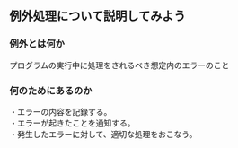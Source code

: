 ## 例外処理について説明してみよう

### 例外とは何か
プログラムの実行中に処理をされるべき想定内のエラーのこと

### 何のためにあるのか
・エラーの内容を記録する。  
・エラーが起きたことを通知する。  
・発生したエラーに対して、適切な処理をおこなう。  
